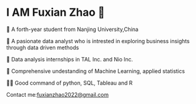 # I AM Fuxian Zhao 👋

🏫 A forth-year student from Nanjing University,China

🙋 A pasionate data analyst who is intrested in exploring business insights through data driven methods

🏢 Data analysis internships in TAL Inc. and Nio lnc.

📖 Comprehensive undestanding of Machine Learning, applied statistics

🧑‍💻 Good command of python, SQL, Tableau and R

Contact me:fuxianzhao2022@gmail.com
